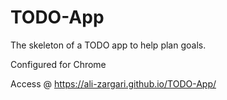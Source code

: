 # TODO-App

The skeleton of a TODO app to help plan goals.

Configured for Chrome

Access @ https://ali-zargari.github.io/TODO-App/
